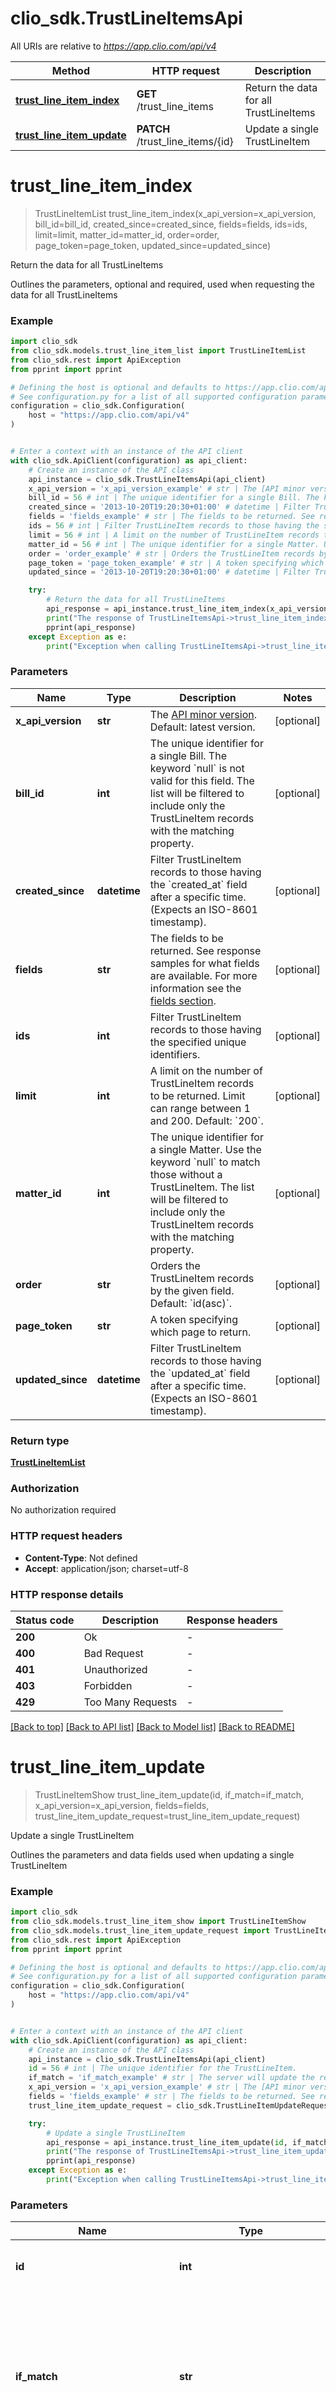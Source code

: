# clio_sdk.TrustLineItemsApi

All URIs are relative to *https://app.clio.com/api/v4*

Method | HTTP request | Description
------------- | ------------- | -------------
[**trust_line_item_index**](TrustLineItemsApi.md#trust_line_item_index) | **GET** /trust_line_items | Return the data for all TrustLineItems
[**trust_line_item_update**](TrustLineItemsApi.md#trust_line_item_update) | **PATCH** /trust_line_items/{id} | Update a single TrustLineItem


# **trust_line_item_index**
> TrustLineItemList trust_line_item_index(x_api_version=x_api_version, bill_id=bill_id, created_since=created_since, fields=fields, ids=ids, limit=limit, matter_id=matter_id, order=order, page_token=page_token, updated_since=updated_since)

Return the data for all TrustLineItems

Outlines the parameters, optional and required, used when requesting the data for all TrustLineItems

### Example


```python
import clio_sdk
from clio_sdk.models.trust_line_item_list import TrustLineItemList
from clio_sdk.rest import ApiException
from pprint import pprint

# Defining the host is optional and defaults to https://app.clio.com/api/v4
# See configuration.py for a list of all supported configuration parameters.
configuration = clio_sdk.Configuration(
    host = "https://app.clio.com/api/v4"
)


# Enter a context with an instance of the API client
with clio_sdk.ApiClient(configuration) as api_client:
    # Create an instance of the API class
    api_instance = clio_sdk.TrustLineItemsApi(api_client)
    x_api_version = 'x_api_version_example' # str | The [API minor version](#section/Minor-Versions). Default: latest version. (optional)
    bill_id = 56 # int | The unique identifier for a single Bill. The keyword `null` is not valid for this field. The list will be filtered to include only the TrustLineItem records with the matching property. (optional)
    created_since = '2013-10-20T19:20:30+01:00' # datetime | Filter TrustLineItem records to those having the `created_at` field after a specific time. (Expects an ISO-8601 timestamp). (optional)
    fields = 'fields_example' # str | The fields to be returned. See response samples for what fields are available. For more information see the [fields section](#section/Fields). (optional)
    ids = 56 # int | Filter TrustLineItem records to those having the specified unique identifiers. (optional)
    limit = 56 # int | A limit on the number of TrustLineItem records to be returned. Limit can range between 1 and 200. Default: `200`. (optional)
    matter_id = 56 # int | The unique identifier for a single Matter. Use the keyword `null` to match those without a TrustLineItem. The list will be filtered to include only the TrustLineItem records with the matching property. (optional)
    order = 'order_example' # str | Orders the TrustLineItem records by the given field. Default: `id(asc)`. (optional)
    page_token = 'page_token_example' # str | A token specifying which page to return. (optional)
    updated_since = '2013-10-20T19:20:30+01:00' # datetime | Filter TrustLineItem records to those having the `updated_at` field after a specific time. (Expects an ISO-8601 timestamp). (optional)

    try:
        # Return the data for all TrustLineItems
        api_response = api_instance.trust_line_item_index(x_api_version=x_api_version, bill_id=bill_id, created_since=created_since, fields=fields, ids=ids, limit=limit, matter_id=matter_id, order=order, page_token=page_token, updated_since=updated_since)
        print("The response of TrustLineItemsApi->trust_line_item_index:\n")
        pprint(api_response)
    except Exception as e:
        print("Exception when calling TrustLineItemsApi->trust_line_item_index: %s\n" % e)
```



### Parameters


Name | Type | Description  | Notes
------------- | ------------- | ------------- | -------------
 **x_api_version** | **str**| The [API minor version](#section/Minor-Versions). Default: latest version. | [optional] 
 **bill_id** | **int**| The unique identifier for a single Bill. The keyword &#x60;null&#x60; is not valid for this field. The list will be filtered to include only the TrustLineItem records with the matching property. | [optional] 
 **created_since** | **datetime**| Filter TrustLineItem records to those having the &#x60;created_at&#x60; field after a specific time. (Expects an ISO-8601 timestamp). | [optional] 
 **fields** | **str**| The fields to be returned. See response samples for what fields are available. For more information see the [fields section](#section/Fields). | [optional] 
 **ids** | **int**| Filter TrustLineItem records to those having the specified unique identifiers. | [optional] 
 **limit** | **int**| A limit on the number of TrustLineItem records to be returned. Limit can range between 1 and 200. Default: &#x60;200&#x60;. | [optional] 
 **matter_id** | **int**| The unique identifier for a single Matter. Use the keyword &#x60;null&#x60; to match those without a TrustLineItem. The list will be filtered to include only the TrustLineItem records with the matching property. | [optional] 
 **order** | **str**| Orders the TrustLineItem records by the given field. Default: &#x60;id(asc)&#x60;. | [optional] 
 **page_token** | **str**| A token specifying which page to return. | [optional] 
 **updated_since** | **datetime**| Filter TrustLineItem records to those having the &#x60;updated_at&#x60; field after a specific time. (Expects an ISO-8601 timestamp). | [optional] 

### Return type

[**TrustLineItemList**](TrustLineItemList.md)

### Authorization

No authorization required

### HTTP request headers

 - **Content-Type**: Not defined
 - **Accept**: application/json; charset=utf-8

### HTTP response details

| Status code | Description | Response headers |
|-------------|-------------|------------------|
**200** | Ok |  -  |
**400** | Bad Request |  -  |
**401** | Unauthorized |  -  |
**403** | Forbidden |  -  |
**429** | Too Many Requests |  -  |

[[Back to top]](#) [[Back to API list]](../README.md#documentation-for-api-endpoints) [[Back to Model list]](../README.md#documentation-for-models) [[Back to README]](../README.md)

# **trust_line_item_update**
> TrustLineItemShow trust_line_item_update(id, if_match=if_match, x_api_version=x_api_version, fields=fields, trust_line_item_update_request=trust_line_item_update_request)

Update a single TrustLineItem

Outlines the parameters and data fields used when updating a single TrustLineItem

### Example


```python
import clio_sdk
from clio_sdk.models.trust_line_item_show import TrustLineItemShow
from clio_sdk.models.trust_line_item_update_request import TrustLineItemUpdateRequest
from clio_sdk.rest import ApiException
from pprint import pprint

# Defining the host is optional and defaults to https://app.clio.com/api/v4
# See configuration.py for a list of all supported configuration parameters.
configuration = clio_sdk.Configuration(
    host = "https://app.clio.com/api/v4"
)


# Enter a context with an instance of the API client
with clio_sdk.ApiClient(configuration) as api_client:
    # Create an instance of the API class
    api_instance = clio_sdk.TrustLineItemsApi(api_client)
    id = 56 # int | The unique identifier for the TrustLineItem.
    if_match = 'if_match_example' # str | The server will update the requested resource and send back a 200 status, but only if value in the header matches the existing resource's [ETag](#section/ETags). (optional)
    x_api_version = 'x_api_version_example' # str | The [API minor version](#section/Minor-Versions). Default: latest version. (optional)
    fields = 'fields_example' # str | The fields to be returned. See response samples for what fields are available. For more information see the [fields section](#section/Fields). (optional)
    trust_line_item_update_request = clio_sdk.TrustLineItemUpdateRequest() # TrustLineItemUpdateRequest | Request Body for Trust Line Items (optional)

    try:
        # Update a single TrustLineItem
        api_response = api_instance.trust_line_item_update(id, if_match=if_match, x_api_version=x_api_version, fields=fields, trust_line_item_update_request=trust_line_item_update_request)
        print("The response of TrustLineItemsApi->trust_line_item_update:\n")
        pprint(api_response)
    except Exception as e:
        print("Exception when calling TrustLineItemsApi->trust_line_item_update: %s\n" % e)
```



### Parameters


Name | Type | Description  | Notes
------------- | ------------- | ------------- | -------------
 **id** | **int**| The unique identifier for the TrustLineItem. | 
 **if_match** | **str**| The server will update the requested resource and send back a 200 status, but only if value in the header matches the existing resource&#39;s [ETag](#section/ETags). | [optional] 
 **x_api_version** | **str**| The [API minor version](#section/Minor-Versions). Default: latest version. | [optional] 
 **fields** | **str**| The fields to be returned. See response samples for what fields are available. For more information see the [fields section](#section/Fields). | [optional] 
 **trust_line_item_update_request** | [**TrustLineItemUpdateRequest**](TrustLineItemUpdateRequest.md)| Request Body for Trust Line Items | [optional] 

### Return type

[**TrustLineItemShow**](TrustLineItemShow.md)

### Authorization

No authorization required

### HTTP request headers

 - **Content-Type**: application/json, application/x-www-form-urlencoded, multipart/form-data
 - **Accept**: application/json; charset=utf-8

### HTTP response details

| Status code | Description | Response headers |
|-------------|-------------|------------------|
**200** | Ok |  -  |
**400** | Bad Request |  -  |
**403** | Forbidden |  -  |
**404** | Not Found |  -  |
**422** | Unprocessable Entity |  -  |
**401** | Unauthorized |  -  |
**429** | Too Many Requests |  -  |
**412** | Precondition Failed |  -  |

[[Back to top]](#) [[Back to API list]](../README.md#documentation-for-api-endpoints) [[Back to Model list]](../README.md#documentation-for-models) [[Back to README]](../README.md)

